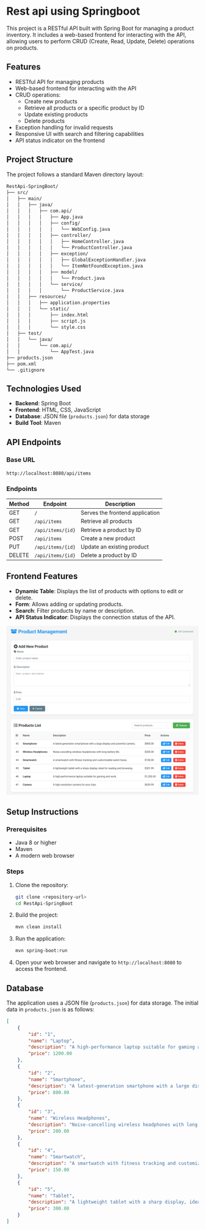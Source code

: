 # Rest api using Springboot

This project is a RESTful API built with Spring Boot for managing a product inventory. It includes a web-based frontend for interacting with the API, allowing users to perform CRUD (Create, Read, Update, Delete) operations on products.

## Features

- RESTful API for managing products
- Web-based frontend for interacting with the API
- CRUD operations:
  - Create new products
  - Retrieve all products or a specific product by ID
  - Update existing products
  - Delete products
- Exception handling for invalid requests
- Responsive UI with search and filtering capabilities
- API status indicator on the frontend

## Project Structure

The project follows a standard Maven directory layout:

```
RestApi-SpringBoot/
├── src/
│   ├── main/
│   │   ├── java/
│   │   │   ├── com.api/
│   │   │   │   ├── App.java
│   │   │   │   ├── config/
│   │   │   │   │   └── WebConfig.java
│   │   │   │   ├── controller/
│   │   │   │   │   ├── HomeController.java
│   │   │   │   │   └── ProductController.java
│   │   │   │   ├── exception/
│   │   │   │   │   ├── GlobalExceptionHandler.java
│   │   │   │   │   └── ItemNotFoundException.java
│   │   │   │   ├── model/
│   │   │   │   │   └── Product.java
│   │   │   │   └── service/
│   │   │   │       └── ProductService.java
│   │   ├── resources/
│   │   │   ├── application.properties
│   │   │   └── static/
│   │   │       ├── index.html
│   │   │       ├── script.js
│   │   │       └── style.css
│   ├── test/
│   │   └── java/
│   │       └── com.api/
│   │           └── AppTest.java
├── products.json
├── pom.xml
└── .gitignore
```

## Technologies Used

- **Backend**: Spring Boot
- **Frontend**: HTML, CSS, JavaScript
- **Database**: JSON file (`products.json`) for data storage
- **Build Tool**: Maven

## API Endpoints

### Base URL
`http://localhost:8080/api/items`

### Endpoints
| Method | Endpoint         | Description                     |
|--------|------------------|---------------------------------|
| GET    | `/`              | Serves the frontend application |
| GET    | `/api/items`     | Retrieve all products           |
| GET    | `/api/items/{id}`| Retrieve a product by ID        |
| POST   | `/api/items`     | Create a new product            |
| PUT    | `/api/items/{id}`| Update an existing product      |
| DELETE | `/api/items/{id}`| Delete a product by ID          |

## Frontend Features

- **Dynamic Table**: Displays the list of products with options to edit or delete.
- **Form**: Allows adding or updating products.
- **Search**: Filter products by name or description.
- **API Status Indicator**: Displays the connection status of the API.

![alt text](image.png)

## Setup Instructions

### Prerequisites

- Java 8 or higher
- Maven
- A modern web browser

### Steps

1. Clone the repository:
   ```bash
   git clone <repository-url>
   cd RestApi-SpringBoot
   ```
2. Build the project:
    ```bash
    mvn clean install
    ```
3. Run the application:
    ```bash
    mvn spring-boot:run
    ```

4. Open your web browser and navigate to `http://localhost:8080` to access the frontend.

## Database

The application uses a JSON file (`products.json`) for data storage. The initial data in `products.json` is as follows:

```json
[
    {
        "id": "1",
        "name": "Laptop",
        "description": "A high-performance laptop suitable for gaming and work.",
        "price": 1200.00
    },
    {
        "id": "2",
        "name": "Smartphone",
        "description": "A latest-generation smartphone with a large display and powerful camera.",
        "price": 800.00
    },
    {
        "id": "3",
        "name": "Wireless Headphones",
        "description": "Noise-cancelling wireless headphones with long battery life.",
        "price": 200.00
    },
    {
        "id": "4",
        "name": "Smartwatch",
        "description": "A smartwatch with fitness tracking and customizable watch faces.",
        "price": 150.00
    },
    {
        "id": "5",
        "name": "Tablet",
        "description": "A lightweight tablet with a sharp display, ideal for reading and browsing.",
        "price": 300.00
    }
]
```